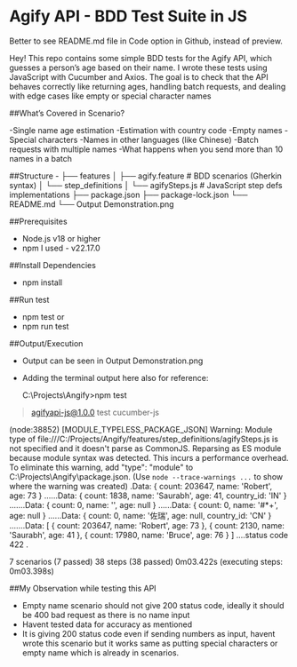 # Agify API - BDD Test Suite in JS

Better to see README.md file in Code option in Github, instead of preview.

Hey! This repo contains some simple BDD tests for the Agify API, which guesses a person’s age based on their name.
I wrote these tests using JavaScript with Cucumber and Axios. The goal is to check that the API behaves correctly like returning ages, handling batch requests, and dealing with edge cases like empty or special character names


##What’s Covered in Scenario?

-Single name age estimation
-Estimation with country code
-Empty names
-Special characters
-Names in other languages (like Chinese)
-Batch requests with multiple names
-What happens when you send more than 10 names in a batch

##Structure - 
├── features
│ ├── agify.feature # BDD scenarios (Gherkin syntax)
│ └── step_definitions
│ └── agifySteps.js # JavaScript step defs implementations
├── package.json
├── package-lock.json
└── README.md
└── Output Demonstration.png



##Prerequisites
- Node.js v18 or higher
- npm
I used - v22.17.0

##Install Dependencies
- npm install

##Run test
- npm test
  or
- npm run test

##Output/Execution
- Output can be seen in Output Demonstration.png
- Adding the terminal output here also for reference:

  C:\Projects\Angify>npm test

> agifyapi-js@1.0.0 test
> cucumber-js

(node:38852) [MODULE_TYPELESS_PACKAGE_JSON] Warning: Module type of file:///C:/Projects/Angify/features/step_definitions/agifySteps.js is not specified and it doesn't parse as CommonJS.
Reparsing as ES module because module syntax was detected. This incurs a performance overhead.
To eliminate this warning, add "type": "module" to C:\Projects\Angify\package.json.
(Use `node --trace-warnings ...` to show where the warning was created)
.Data: { count: 203647, name: 'Robert', age: 73 }
......Data: { count: 1838, name: 'Saurabh', age: 41, country_id: 'IN' }
.......Data: { count: 0, name: '', age: null }
......Data: { count: 0, name: '#*+', age: null }
......Data: { count: 0, name: '佐瑞', age: null, country_id: 'CN' }
.......Data: [
  { count: 203647, name: 'Robert', age: 73 },
  { count: 2130, name: 'Saurabh', age: 41 },
  { count: 17980, name: 'Bruce', age: 76 }
]
....status code 422
.

7 scenarios (7 passed)
38 steps (38 passed)
0m03.422s (executing steps: 0m03.398s)


##My Observation while testing this API
- Empty name scenario should not give 200 status code, ideally it should be 400 bad request as there is no name input
- Havent tested data for accuracy as mentioned
- It is giving 200 status code even if sending numbers as input, havent wrote this scenario but it works same as putting special characters or empty name which is already in scenarios.
